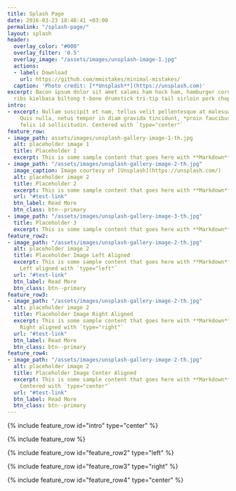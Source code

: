 ```yaml
---
title: Splash Page
date: 2016-03-23 18:48:41 +03:00
permalink: "/splash-page/"
layout: splash
header:
  overlay_color: "#000"
  overlay_filter: '0.5'
  overlay_image: "/assets/images/unsplash-image-1.jpg"
  actions:
  - label: Download
    url: https://github.com/mmistakes/minimal-mistakes/
  caption: 'Photo credit: [**Unsplash**](https://unsplash.com)'
excerpt: Bacon ipsum dolor sit amet salami ham hock ham, hamburger corned beef short
  ribs kielbasa biltong t-bone drumstick tri-tip tail sirloin pork chop.
intro:
- excerpt: Nullam suscipit et nam, tellus velit pellentesque at malesuada, enim eaque.
    Quis nulla, netus tempor in diam gravida tincidunt, *proin faucibus* voluptate
    felis id sollicitudin. Centered with `type="center"`
feature_row:
- image_path: assets/images/unsplash-gallery-image-1-th.jpg
  alt: placeholder image 1
  title: Placeholder 1
  excerpt: This is some sample content that goes here with **Markdown** formatting.
- image_path: "/assets/images/unsplash-gallery-image-2-th.jpg"
  image_caption: Image courtesy of [Unsplash](https://unsplash.com/)
  alt: placeholder image 2
  title: Placeholder 2
  excerpt: This is some sample content that goes here with **Markdown** formatting.
  url: "#test-link"
  btn_label: Read More
  btn_class: btn--primary
- image_path: "/assets/images/unsplash-gallery-image-3-th.jpg"
  title: Placeholder 3
  excerpt: This is some sample content that goes here with **Markdown** formatting.
feature_row2:
- image_path: "/assets/images/unsplash-gallery-image-2-th.jpg"
  alt: placeholder image 2
  title: Placeholder Image Left Aligned
  excerpt: This is some sample content that goes here with **Markdown** formatting.
    Left aligned with `type="left"`
  url: "#test-link"
  btn_label: Read More
  btn_class: btn--primary
feature_row3:
- image_path: "/assets/images/unsplash-gallery-image-2-th.jpg"
  alt: placeholder image 2
  title: Placeholder Image Right Aligned
  excerpt: This is some sample content that goes here with **Markdown** formatting.
    Right aligned with `type="right"`
  url: "#test-link"
  btn_label: Read More
  btn_class: btn--primary
feature_row4:
- image_path: "/assets/images/unsplash-gallery-image-2-th.jpg"
  alt: placeholder image 2
  title: Placeholder Image Center Aligned
  excerpt: This is some sample content that goes here with **Markdown** formatting.
    Centered with `type="center"`
  url: "#test-link"
  btn_label: Read More
  btn_class: btn--primary
---
```


{% include feature_row id="intro" type="center" %}

{% include feature_row %}

{% include feature_row id="feature_row2" type="left" %}

{% include feature_row id="feature_row3" type="right" %}

{% include feature_row id="feature_row4" type="center" %}